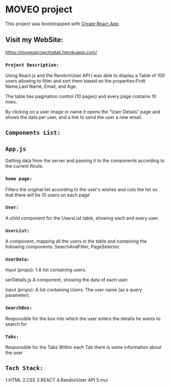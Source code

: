 # MOVEO project

This project was bootstrapped with [Create React App](https://github.com/facebook/create-react-app).

## Visit my WebSite:

https://moveoprojectnatali.herokuapp.com/

### `Project Description:`

Using React.js and the RandomUser API I was able to display a Table of 100 users allowing to filter and sort them based on the properties:Firdt Name,Last Name, Email, and Age.

The table has pagination control (10 pages) and every page contains 10 rows.

By clicking on a user image or name it opens the "User Details” page and shows the data per user, and a link to send the user a new email.

## `Components List:`

## `App.js`

Getting data from the server and passing it to the components according to the current Route.


### `home page:`

Filters the original list according to the user's wishes and cuts the list so that there will be 10 users on each page`

### `User:`
A child component for the UsersList table, showing each and every user.
### `UserList:`
A component, mapping all the users in the table and containing the following components: SearchAndFilter, PageSelector.

### `UserData:`
Input (props):
1.A list containing users.

serDetails.js
A component, showing the data of each user.

Input (props):
A list containing Users.
The user name (as a query parameter).

### `SearchBox:`
Responsible for the box into which the user enters the details he wants to search for

### `Tabs:`
Responsible for the Tabs Within each Tab there is some information about the user

## `Tech Stack:`
1.HTML
2.CSS
3.REACT
4.RandonUser API
5.mui

